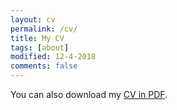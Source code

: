 ```yaml
---
layout: cv
permalink: /cv/
title: My CV
tags: [about]
modified: 12-4-2018
comments: false
---
```


You can also download my <a href="https://www.dropbox.com/s/bf5djwyily6p7rl/FanZhang_202008_CV.pdf?dl=0" target="_blank">CV in PDF</a>.


